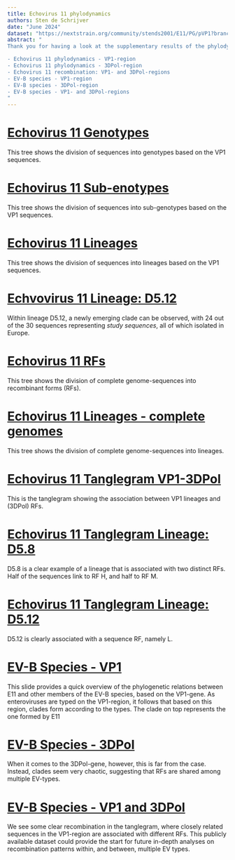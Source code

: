 ```yaml
---
title: Echovirus 11 phylodynamics
authors: Sten de Schrijver
date: "June 2024"
dataset: "https://nextstrain.org/community/stends2001/E11/PG/pVP1?branchLabel=Genotype_VP1&showBranchLabels=all"
abstract: "
Thank you for having a look at the supplementary results of the phylodynamic analysis. This Nextstrain *narrative* covers the same results, but allows the visualisation of a bit more nuances. Moreover, Auspice allows any viewer to explore the data. In case of any questions, feel free to contact me at _stends2001@gmail.com_. I will be covering the following topics in general, but I have uploaded the data with a few more variables that allows you to explore the analysis.

- Echovirus 11 phylodynamics - VP1-region
- Echovirus 11 phylodynamics - 3DPol-region
- Echovirus 11 recombination: VP1- and 3DPol-regions
- EV-B species - VP1-region
- EV-B species - 3DPol-region
- EV-B species - VP1- and 3DPol-regions
"
---
```


# [Echovirus 11 Genotypes](https://nextstrain.org/community/stends2001/E11/PG/pVP1?branchLabel=Genotype_VP1&showBranchLabels=all)
This tree shows the division of sequences into genotypes based on the VP1 sequences.

# [Echovirus 11 Sub-enotypes](https://nextstrain.org/community/stends2001/E11/PG/pVP1?branchLabel=Genotype_VP1&c=Subgenotype_VP1&showBranchLabels=all)
This tree shows the division of sequences into sub-genotypes based on the VP1 sequences.

# [Echovirus 11 Lineages](https://nextstrain.org/community/stends2001/E11/PG/pVP1?branchLabel=Genotype_VP1&c=Subsubgenotype_VP1&showBranchLabels=all)
This tree shows the division of sequences into lineages based on the VP1 sequences.

# [Echvovirus 11 Lineage: D5.12](https://nextstrain.org/community/stends2001/E11/PG/pVP1?c=Country)
Within lineage D5.12, a newly emerging clade can be observed, with 24 out of the 30 sequences representing _study sequences_, all of which isolated in Europe.

# [Echovirus 11 RFs](https://nextstrain.org/community/stends2001/E11/CG/3DPol)
This tree shows the division of complete genome-sequences into recombinant forms (RFs).

# [Echovirus 11 Lineages - complete genomes](https://nextstrain.org/community/stends2001/E11/CG/VP1)
This tree shows the division of complete genome-sequences into lineages.

# [Echovirus 11 Tanglegram VP1-3DPol](https://nextstrain.org/community/stends2001/E11/CG/VP1:community/stends2001/E11/CG/3DPol?c=Tanglegram_genotype)
This is the tanglegram showing the association between VP1 lineages and (3DPol) RFs.

# [Echovirus 11 Tanglegram Lineage: D5.8](https://nextstrain.org/community/stends2001/E11/CG/VP1:community/stends2001/E11/CG/3DPol?c=Tanglegram_genotype&label=Tanglegram_genotype:VP1_D5.8)
D5.8 is a clear example of a lineage that is associated with two distinct RFs. Half of the sequences link to RF H, and half to RF M.

# [Echovirus 11 Tanglegram Lineage: D5.12](https://nextstrain.org/community/stends2001/E11/CG/VP1:community/stends2001/E11/CG/3DPol?c=Tanglegram_genotype&label=Tanglegram_genotype:VP1_D5.12)
D5.12 is clearly associated with a sequence RF, namely L.

# [EV-B Species - VP1](https://nextstrain.org/community/stends2001/E11/EV-B/VP1)
This slide provides a quick overview of the phylogenetic relations between E11 and other members of the EV-B species, based on the VP1-gene. As enteroviruses are typed on the VP1-region, it follows that based on this region, clades form according to the types. The clade on top represents the one formed by E11

# [EV-B Species - 3DPol](https://nextstrain.org/community/stends2001/E11/EV-B/3DPol)
When it comes to the 3DPol-gene, however, this is far from the case. Instead, clades seem very chaotic, suggesting that RFs are shared among multiple EV-types.

# [EV-B Species - VP1 and 3DPol](https://nextstrain.org/community/stends2001/E11/EV-B/VP1:community/stends2001/E11/EV-B/3DPol)
We see some clear recombination in the tanglegram, where closely related sequences in the VP1-region are associated with different RFs. This publicly available dataset could provide the start for future in-depth analyses on recombination patterns within, and between, multiple EV types.
